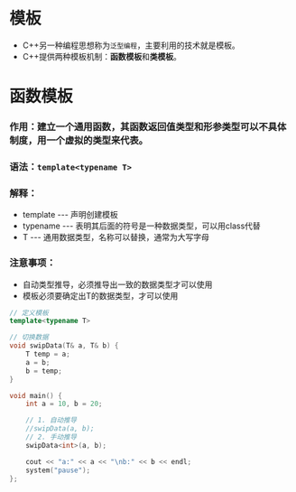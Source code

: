 # 模板
* C++另一种编程思想称为`泛型编程`，主要利用的技术就是模板。
* C++提供两种模板机制：**函数模板**和**类模板**。

# 函数模板
### 作用：建立一个通用函数，其函数返回值类型和形参类型可以不具体制度，用一个**虚拟的类型**来代表。
### 语法：`template<typename T>`
### 解释：
* template --- 声明创建模板
* typename --- 表明其后面的符号是一种数据类型，可以用class代替
* T --- 通用数据类型，名称可以替换，通常为大写字母

### 注意事项：
* 自动类型推导，必须推导出一致的数据类型才可以使用
* 模板必须要确定出T的数据类型，才可以使用

```cpp
// 定义模板
template<typename T>

// 切换数据
void swipData(T& a, T& b) {
	T temp = a;
	a = b;
	b = temp;
}

void main() {
	int a = 10, b = 20;

	// 1. 自动推导
	//swipData(a, b);
	// 2. 手动推导
	swipData<int>(a, b);

	cout << "a:" << a << "\nb:" << b << endl;
	system("pause");
};
```
